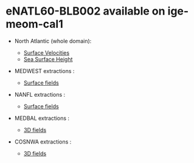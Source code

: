 # eNATL60-BLB002 available on ige-meom-cal1


  - North Atlantic (whole domain):
    - [Surface Velocities](../items/eNATL60-BLB002-SSU-SSV.md)
    - [Sea Surface Height](../items/eNATL60-BLB002-SSH.md)     
    
  - MEDWEST extractions :
    - [Surface fields](../items/MEDWEST60-BLB002-1h-SSH-SST-SSS-SSU-SSV.md) 

  - NANFL extractions :
    - [Surface fields](../items/NANFL60-BLB002-1h-SSH-SST-SSS-SSU-SSV.md) 
    
  - MEDBAL extractions :
    - [3D fields](../items/MEDBAL60-BLB002-1h-TSUVW-0-1000m.md)

  - COSNWA extractions :
    - [3D fields](../items/COSNWA-BLB002-1h-TSUVW-0-1000m.md)

